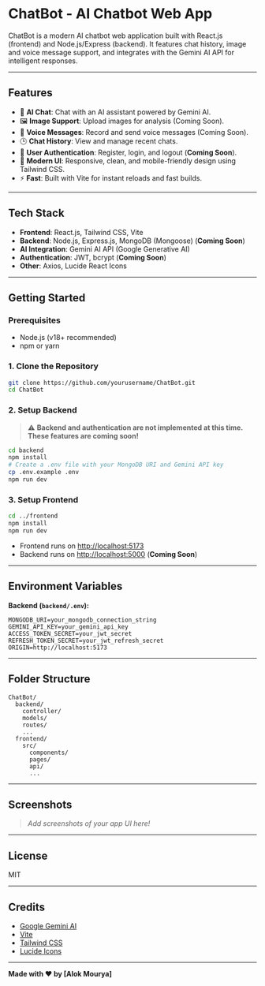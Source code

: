 # ChatBot - AI Chatbot Web App

ChatBot is a modern AI chatbot web application built with React.js (frontend) and Node.js/Express (backend). It features chat history, image and voice message support, and integrates with the Gemini AI API for intelligent responses.

---

## Features

- 💬 **AI Chat**: Chat with an AI assistant powered by Gemini AI.
- 🖼️ **Image Support**: Upload images for analysis (Coming Soon).
- 🎤 **Voice Messages**: Record and send voice messages (Coming Soon).
- 🕒 **Chat History**: View and manage recent chats.
- 🔐 **User Authentication**: Register, login, and logout (**Coming Soon**).
- 🌙 **Modern UI**: Responsive, clean, and mobile-friendly design using Tailwind CSS.
- ⚡ **Fast**: Built with Vite for instant reloads and fast builds.

---

## Tech Stack

- **Frontend**: React.js, Tailwind CSS, Vite
- **Backend**: Node.js, Express.js, MongoDB (Mongoose) (**Coming Soon**)
- **AI Integration**: Gemini AI API (Google Generative AI)
- **Authentication**: JWT, bcrypt (**Coming Soon**)
- **Other**: Axios, Lucide React Icons

---

## Getting Started

### Prerequisites

- Node.js (v18+ recommended)
- npm or yarn

### 1. Clone the Repository

```bash
git clone https://github.com/yourusername/ChatBot.git
cd ChatBot
```

### 2. Setup Backend

> ⚠️ **Backend and authentication are not implemented at this time. These features are coming soon!**

```bash
cd backend
npm install
# Create a .env file with your MongoDB URI and Gemini API key
cp .env.example .env
npm run dev
```

### 3. Setup Frontend

```bash
cd ../frontend
npm install
npm run dev
```

- Frontend runs on [http://localhost:5173](http://localhost:5173)
- Backend runs on [http://localhost:5000](http://localhost:5000) (**Coming Soon**)

---

## Environment Variables

**Backend (`backend/.env`):**
```
MONGODB_URI=your_mongodb_connection_string
GEMINI_API_KEY=your_gemini_api_key
ACCESS_TOKEN_SECRET=your_jwt_secret
REFRESH_TOKEN_SECRET=your_jwt_refresh_secret
ORIGIN=http://localhost:5173
```

---

## Folder Structure

```
ChatBot/
  backend/
    controller/
    models/
    routes/
    ...
  frontend/
    src/
      components/
      pages/
      api/
      ...
```

---

## Screenshots

> _Add screenshots of your app UI here!_

---

## License

MIT

---

## Credits

- [Google Gemini AI](https://ai.google.dev/)
- [Vite](https://vitejs.dev/)
- [Tailwind CSS](https://tailwindcss.com/)
- [Lucide Icons](https://lucide.dev/)

---

**Made with ❤️ by [Alok Mourya]**